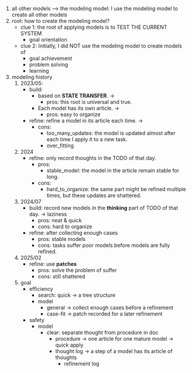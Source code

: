 1. all other models --> the modeling model: I use the modeling model to create all other models
2. root: how to create the modeling model?
    - clue 1: the root of applying models is to TEST THE CURRENT SYSTEM
        - goal orientation
    - clue 2: Initially, I did NOT use the modeling model to create models of
        - goal achievement
        - problem solving
        - learning
3. modeling history
    1. 2023/05: 
        - build: 
            - based on **STATE TRANSFER**. -> 
                - pros: this root is universal and true.
            - Each model has its own article. -> 
                - pros: easy to organize
        - refine: refine a model in its article each time. -> 
            - cons: 
                - too_many_updates: the model is updated almost after each time I apply it to a new task.
                - over_fitting
    2. 2024
        - refine: only record thoughts in the TODO of that day.
            - pros:
                - stable_model: the model in the article remain stable for long.
            - cons: 
                - hard_to_organize: the same part might be refined multiple times, but these updates are shattered.
    3. 2024/07
        - build: record new models in the **thinking** part of TODO of that day. -> laziness
            - pros: neat & quick
            - cons: hard to organize
        - refine: after collecting enough cases
            - pros: stable models
            - cons: tasks suffer poor models before models are fully refined.
    4. 2025/02
        - refine: use **patches**
            - pros: solve the problem of suffer
            - cons: still shattered
    5. goal
        - efficiency
            - search: quick -> a tree structure
            - model
                - general -> collect enough cases before a refinement
                - case-fit -> patch recorded for a later refinement
        - safety
            - model
                - clear: separate thought from procedure in doc
                    - procedure -> one article for one mature model  -> quick apply
                    - thought log -> a step of a model has its article of thoughts
                        - refinement log